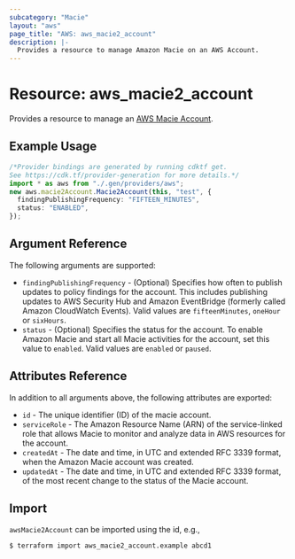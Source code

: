 ```yaml
---
subcategory: "Macie"
layout: "aws"
page_title: "AWS: aws_macie2_account"
description: |-
  Provides a resource to manage Amazon Macie on an AWS Account.
---
```


# Resource: aws\_macie2\_account

Provides a resource to manage an [AWS Macie Account](https://docs.aws.amazon.com/macie/latest/APIReference/macie.html).

## Example Usage

```typescript
/*Provider bindings are generated by running cdktf get.
See https://cdk.tf/provider-generation for more details.*/
import * as aws from "./.gen/providers/aws";
new aws.macie2Account.Macie2Account(this, "test", {
  findingPublishingFrequency: "FIFTEEN_MINUTES",
  status: "ENABLED",
});

```

## Argument Reference

The following arguments are supported:

* `findingPublishingFrequency` -  (Optional) Specifies how often to publish updates to policy findings for the account. This includes publishing updates to AWS Security Hub and Amazon EventBridge (formerly called Amazon CloudWatch Events). Valid values are `fifteenMinutes`, `oneHour` or `sixHours`.
* `status` - (Optional) Specifies the status for the account. To enable Amazon Macie and start all Macie activities for the account, set this value to `enabled`. Valid values are `enabled` or `paused`.

## Attributes Reference

In addition to all arguments above, the following attributes are exported:

* `id` - The unique identifier (ID) of the macie account.
* `serviceRole` - The Amazon Resource Name (ARN) of the service-linked role that allows Macie to monitor and analyze data in AWS resources for the account.
* `createdAt` - The date and time, in UTC and extended RFC 3339 format, when the Amazon Macie account was created.
* `updatedAt` - The date and time, in UTC and extended RFC 3339 format, of the most recent change to the status of the Macie account.

## Import

`awsMacie2Account` can be imported using the id, e.g.,

```console
$ terraform import aws_macie2_account.example abcd1
```
